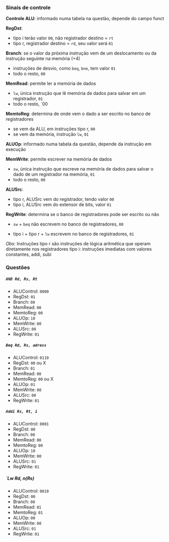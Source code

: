 ### Sinais de controle

**Controle ALU**: informado numa tabela na questão, depende do campo funct 

**RegDst**:
- tipo i terão valor `00`, não registrador destino = `rt`
- tipo r, registrador destino = `rd`, seu valor será `01`

**Branch**: se o valor da próxima instrução vem de um deslocamento ou da instrução seguinte na memória (+4)
- instruções de desvio, como `beq`, `bne`, tem valor `01`
- todo o resto, `00`

**MemRead**: permite ler a memória de dados
* `lw`, única instrução que lê memória de dados para salvar em um registrador, `01`
* todo o resto, `00

**MemtoReg**: determina de onde vem o dado a ser escrito no banco de registradores
- se vem da ALU, em instruções tipo r, `00`
- se vem da memória, instrução `lw`, `01`

**ALUOp**: informado numa tabela da questão, depende da instrução em execução

**MemWrite**: permite escrever na memória de dados
* `sw`, única instrução que escreve na memória de dados para salvar o dado de um registrador na memória, `01`
* todo o resto, `00`

**ALUSrc**: 
- tipo r, ALUSrc vem do registrador, tendo valor `00`
- tipo i, ALUSrc vem do extensor de bits, valor `01`

**RegWrite**: determina se o banco de registradores pode ser escrito ou não
* `sw` + `beq` não escrevem no banco de registradores, `00`
- tipo i + tipo r + `lw` escrevem no banco de registradores, `01`

*Obs*: Instruções tipo r são instruções de lógica aritmética que operam diretamente nos registradores
tipo i: instruções imediatas com valores constantes, addi, subi
### Questões
##### `AND Rd, Rs, Rt`

- ALUControl: `0000`
- RegDst: `01`
- Branch: `00`
- MemRead: `00`
- MemtoReg: `00`
- ALUOp: `10`
- MemWrite: `00`
- ALUSrc: `00`
- RegWrite: `01`

##### `Beq Rd, Rs, adress`

- ALUControl: `0110`
- RegDst: `00` ou X
- Branch: `01`
- MemRead: `00`
- MemtoReg: `00` ou X
- ALUOp: `01`
- MemWrite: `00`
- ALUSrc: `00`
- RegWrite: `01`

##### `Addi Rs, Rt, i`

- ALUControl: `0001`
- RegDst: `00`
- Branch: `00`
- MemRead: `00`
- MemtoReg: `00`
- ALUOp: `10`
- MemWrite: `00`
- ALUSrc: `01`
- RegWrite: `01`

##### `Lw Rd, n(Rs)

- ALUControl: `0010`
- RegDst: `00`
- Branch: `00`
- MemRead: `01`
- MemtoReg: `01`
- ALUOp: `00`
- MemWrite: `00`
- ALUSrc: `01`
- RegWrite: `01`